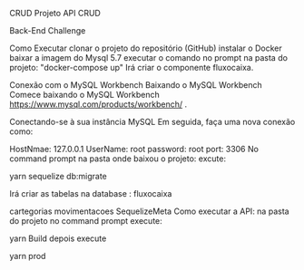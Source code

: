 CRUD
Projeto API CRUD

Back-End Challenge
    
Como Executar
clonar o projeto do repositório (GitHub)
instalar o Docker
baixar a imagem do Mysql 5.7
executar o comando no prompt na pasta do projeto: "docker-compose up"
Irá criar o componente fluxocaixa.

Conexão com o MySQL Workbench Baixando o MySQL Workbench Comece baixando o MySQL Workbench https://www.mysql.com/products/workbench/ .

Conectando-se à sua instância MySQL Em seguida, faça uma nova conexão como:

HostNmae: 127.0.0.1
UserName: root
password: root
port: 3306
No command prompt na pasta onde baixou o projeto: excute:

yarn sequelize db:migrate

Irá criar as tabelas na database : fluxocaixa

cartegorias
movimentacoes
SequelizeMeta
Como executar a API:
na pasta do projeto no command prompt execute:

yarn Build
depois execute

yarn prod
